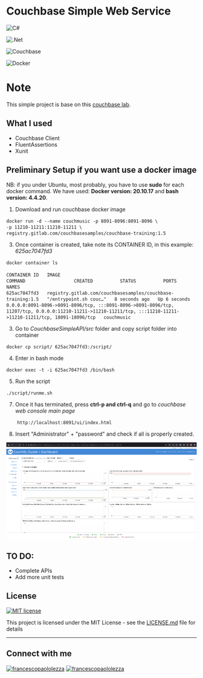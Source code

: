 # Couchbase Simple Web Service

![C#](https://img.shields.io/badge/c%23-%23239120.svg?style=for-the-badge&logo=c-sharp&logoColor=white)

![.Net](https://img.shields.io/badge/.NET-5C2D91?style=for-the-badge&logo=.net&logoColor=white)

![Couchbase](https://img.shields.io/badge/Couchbase-EA2328?style=for-the-badge&logo=couchbase&logoColor=white)

![Docker](https://img.shields.io/badge/docker-%230db7ed.svg?style=for-the-badge&logo=docker&logoColor=white)

# Note
This simple project is base on this <a href="http://e-learning-labs.s3-website-us-west-2.amazonaws.com/cb130cs-lab-instructions/index.html">couchbase lab</a>.

## What I used
* Couchbase Client
* FluentAssertions
* Xunit

## Preliminary Setup if you want use a docker image

NB: if you under Ubuntu, most probably, you have to use **sudo** for each docker command. We have used: **Docker version: 20.10.17** and **bash version: 4.4.20**.

1. Download and run couchbase docker image
```
docker run -d --name couchmusic -p 8091-8096:8091-8096 \
-p 11210-11211:11210-11211 \
registry.gitlab.com/couchbasesamples/couchbase-training:1.5
```

3. Once container is created, take note its CONTAINER ID, in this example: *625ac7047fd3*
```
docker container ls

CONTAINER ID   IMAGE                                                         COMMAND                  CREATED          STATUS          PORTS                                                                                                                                                              NAMES
625ac7047fd3   registry.gitlab.com/couchbasesamples/couchbase-training:1.5   "/entrypoint.sh couc…"   8 seconds ago   Up 6 seconds   0.0.0.0:8091-8096->8091-8096/tcp, :::8091-8096->8091-8096/tcp, 11207/tcp, 0.0.0.0:11210-11211->11210-11211/tcp, :::11210-11211->11210-11211/tcp, 18091-18096/tcp   couchmusic
```

3. Go to *CouchbaseSimpleAPI/src* folder and copy script folder into container
```
docker cp script/ 625ac7047fd3:/script/
```

4. Enter in bash mode
```
docker exec -t -i 625ac7047fd3 /bin/bash
```

5. Run the script
```
./script/runme.sh
```

7. Once it has terminated, press **ctrl-p and ctrl-q** and go to *couchbase web console main page*
```
	http://localhost:8091/ui/index.html
```

8. Insert "Administrator" + "password" and check if all is properly created.

![Dashboard](./img/dashboard.png)


##  TO DO:
* Complete APIs
* Add more unit tests


## License
[![MIT license](https://img.shields.io/badge/License-MIT-blue.svg)](https://lbesson.mit-license.org/)

This project is licensed under the MIT License - see the [LICENSE.md](LICENSE.md) file for details

<hr>

## Connect with me
<p align="left">
<a href="https://www.linkedin.com/in/francescopl/" target="blank"><img align="center" src="https://raw.githubusercontent.com/rahuldkjain/github-profile-readme-generator/master/src/images/icons/Social/linked-in-alt.svg" alt="francescopaololezza" height="20" width="30" /></a>
<a href="https://www.kaggle.com/francescopaolol" target="blank"><img align="center" src="https://raw.githubusercontent.com/rahuldkjain/github-profile-readme-generator/master/src/images/icons/Social/kaggle.svg" alt="francescopaololezza" height="20" width="30" /></a>
</p>



